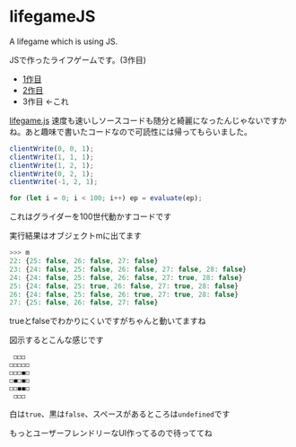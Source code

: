 # lifegameJS
A lifegame which is using JS.

JSで作ったライフゲームです。(3作目)
- [1作目](https://www.mugisus.com/game_of_life)
- [2作目](https://www.mugisus.com/game_of_life_inf)
- 3作目 ←これ

[lifegame.js](https://github.com/MugiSus/lifegameJS/blob/main/lifegame.js)
速度も速いしソースコードも随分と綺麗になったんじゃないですかね。あと趣味で書いたコードなので可読性には帰ってもらいました。

```js
clientWrite(0, 0, 1);
clientWrite(1, 1, 1);
clientWrite(1, 2, 1);
clientWrite(0, 2, 1);
clientWrite(-1, 2, 1);

for (let i = 0; i < 100; i++) ep = evaluate(ep);
```
これはグライダーを100世代動かすコードです

実行結果はオブジェクトmに出てます

```js
>>> m
22: {25: false, 26: false, 27: false}
23: {24: false, 25: false, 26: false, 27: false, 28: false}
24: {24: false, 25: false, 26: false, 27: true, 28: false}
25: {24: false, 25: true, 26: false, 27: true, 28: false}
26: {24: false, 25: false, 26: true, 27: true, 28: false}
27: {25: false, 26: false, 27: false}
```
trueとfalseでわかりにくいですがちゃんと動いてますね

図示するとこんな感じです
```
 ◻️◻️◻️ 
◻️◻️◻️◻️◻️
◻️◻️◻️◼️◻️
◻️◼️◻️◼️◻️
◻️◻️◼️◼️◻️
 ◻️◻️◻️ 
```
白は`true`、黒は`false`、スペースがあるところは`undefined`です

もっとユーザーフレンドリーなUI作ってるので待っててね
